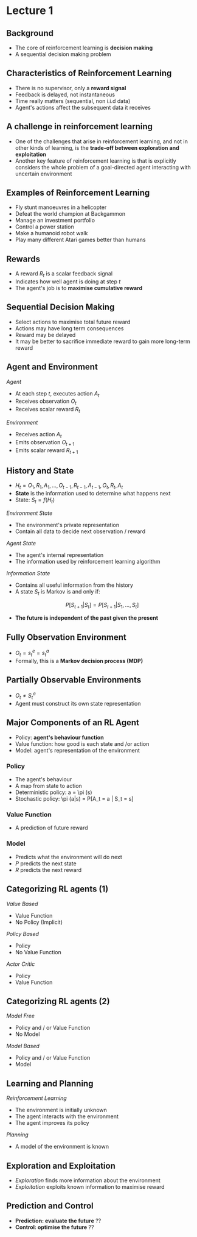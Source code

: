 # Lecture 1

## Background
- The core of reinforcement learning is **decision making**
- A sequential decision making problem

## Characteristics of Reinforcement Learning
- There is no supervisor, only a **reward signal**
- Feedback is delayed, not instantaneous
- Time really matters (sequential, non i.i.d data)
- Agent's actions affect the subsequent data it receives

## A challenge in reinforcement learning
- One of the challenges that arise in reinforcement learning, and not in other kinds of learning, is the **trade-off between exploration and exploitation**
- Another key feature of reinforcement learning is that is explicitly considers the whole problem of a goal-directed agent interacting with uncertain environment

## Examples of Reinforcement Learning
- Fly stunt manoeuvres in a helicopter
- Defeat the world champion at Backgammon
- Manage an investment portfolio
- Control a power station
- Make a humanoid robot walk
- Play many different Atari games better than humans

## Rewards
- A reward $R_t$ is a scalar feedback signal
- Indicates how well agent is doing at step $t$
- The agent's job is to **maximise cumulative reward** 

## Sequential Decision Making
- Select actions to maximise total future reward
- Actions may have long term consequences
- Reward may be delayed
- It may be better to sacrifice immediate reward to gain more long-term reward

## Agent and Environment
*Agent*
- At each step $t$, executes action $A_t$
- Receives observation $O_t$
- Receives scalar reward $R_t$

*Environment*
- Receives action $A_t$
- Emits observation $O_{t+1}$
- Emits scalar reward $R_{t+1}$

## History and State
- $H_t = O_1, R_1, A_1, ..., O_{t-1}, R_{t-1}, A_{t-1}, O_t, R_t, A_t$
- **State** is the information used to determine what happens next
- State: $S_t = f(H_t)$

*Environment State*
- The environment's private representation
- Contain all data to decide next observation / reward

*Agent State*
- The agent's internal representation
- The information used by reinforcement learning algorithm

*Information State*
- Contains all useful information from the history
- A state $S_t$ is Markov is and only if:

$$
P[S_{t+1} | S_t] = P[S_{t+1} | S_1, ..., S_t]
$$

- **The future is independent of the past given the present**

## Fully Observation Environment
- $O_t = s_t^{e} = s_t^{a}$
- Formally, this is a **Markov decision process (MDP)**

## Partially Observable Environments
- $O_t \neq S_t^{a}$
- Agent must construct its own state representation 

## Major Components of an RL Agent
- Policy: **agent's behaviour function**
- Value function: how good is each state and /or action
- Model: agent's representation of the environment

### Policy
- The agent's behaviour
- A map from state to action
- Deterministic policy: a = \pi (s)
- Stochastic policy: \pi (a|s) = P[A_t = a | S_t = s]

### Value Function
- A prediction of future reward

### Model
- Predicts what the environment will do next
- $P$ predicts the next state
- $R$ predicts the next reward

## Categorizing RL agents (1)
*Value Based*
- Value Function
- No Policy (Implicit)

*Policy Based*
- Policy
- No Value Function

*Actor Critic*
- Policy 
- Value Function

## Categorizing RL agents (2)
*Model Free*
- Policy and / or Value Function
- No Model

*Model Based*
- Policy and / or Value Function
- Model

## Learning and Planning
*Reinforcement Learning*
- The environment is initially unknown
- The agent interacts with the environment
- The agent improves its policy

*Planning*
- A model of the environment is known

## Exploration and Exploitation
- *Exploration* finds more information about the environment
- *Exploitation* exploits known information to maximise reward

## Prediction and Control
- **Prediction: evaluate the future** ??
- **Control: optimise the future** ??

